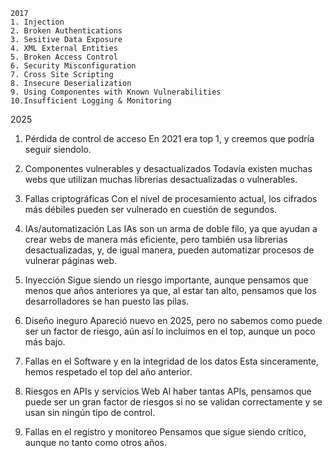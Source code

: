     2017
    1. Injection
    2. Broken Authentications
    3. Sesitive Data Exposure
    4. XML External Entities
    5. Broken Access Control
    6. Security Misconfiguration
    7. Cross Site Scripting
    8. Insecure Deserialization
    9. Using Componentes with Known Vulnerabilities
    10.Insufficient Logging & Monitoring

2025
1. Pérdida de control de acceso
	En 2021 era top 1, y creemos que podría seguir siendolo.

2. Componentes vulnerables y desactualizados
	Todavía existen muchas webs que utilizan muchas librerias desactualizadas o vulnerables.

3. Fallas criptográficas
	Con el nivel de procesamiento actual, los cifrados más débiles pueden ser vulnerado en cuestión de segundos.

4. IAs/automatización
	Las IAs son un arma de doble filo, ya que ayudan a crear webs de manera más eficiente, pero también usa librerias desactualizadas, y, de igual manera, pueden automatizar procesos de vulnerar páginas web.

5. Inyección
	Sigue siendo un riesgo importante, aunque pensamos que menos que años anteriores ya que, al estar tan alto, pensamos que los desarrolladores se han puesto las pilas.

7. Diseño ineguro
	Apareció nuevo en 2025, pero no sabemos como puede ser un factor de riesgo, aún así lo incluimos en el top, aunque un poco más bajo.

8. Fallas en el Software y en la integridad de los datos
	Esta sinceramente, hemos respetado el top del año anterior.

9. Riesgos en APIs y servicios Web
	Al haber tantas APIs, pensamos que puede ser un gran factor de riesgos si no se validan correctamente y se usan sin ningún tipo de control.

10. Fallas en el registro y monitoreo
	Pensamos que sigue siendo crítico, aunque no tanto como otros años.